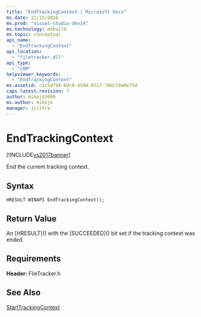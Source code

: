 ```yaml
---
title: "EndTrackingContext | Microsoft Docs"
ms.date: 11/15/2016
ms.prod: "visual-studio-dev14"
ms.technology: msbuild
ms.topic: conceptual
api_name: 
  - "EndTrackingContext"
api_location: 
  - "filetracker.dll"
api_type: 
  - "COM"
helpviewer_keywords: 
  - "EndTrackingContext"
ms.assetid: c2c5d794-8dc8-4594-8717-70dc79a0e75d
caps.latest.revision: 7
author: mikejo5000
ms.author: mikejo
manager: jillfra
---
```

# EndTrackingContext
[!INCLUDE[vs2017banner](../includes/vs2017banner.md)]

End the current tracking context.  
  
## Syntax  
  
```  
HRESULT WINAPI EndTrackingContext();  
```  
  
## Return Value  
 An [HRESULT](<!-- TODO: review code entity reference <xref:assetId:///HRESULT?qualifyHint=False&amp;autoUpgrade=True>  -->) with the [SUCCEEDED](<!-- TODO: review code entity reference <xref:assetId:///SUCCEEDED?qualifyHint=False&amp;autoUpgrade=True>  -->) bit set if the tracking context was ended.  
  
## Requirements  
 **Header:** FileTracker.h  
  
## See Also  
 [StartTrackingContext](../msbuild/starttrackingcontext.md)
